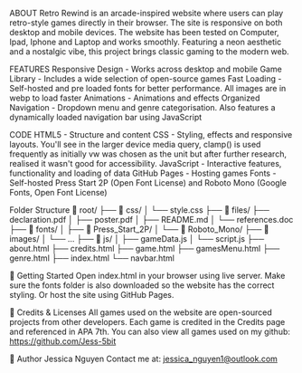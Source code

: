 ABOUT
Retro Rewind is an arcade-inspired website where users can play retro-style games directly in their browser. The site is responsive on both desktop and mobile devices. The website has been tested on Computer, Ipad, Iphone and Laptop and works smoothly. Featuring a neon aesthetic and a nostalgic vibe, this project brings classic gaming to the modern web.

FEATURES
Responsive Design - Works across desktop and mobile
Game Library - Includes a wide selection of open-source games
Fast Loading - Self-hosted and pre loaded fonts for better performance. All images are in webp to load faster
Animations - Animations and effects
Organized Navigation - Dropdown menu and genre categorisation. Also features a dynamically loaded navigation bar using JavaScript

CODE
HTML5 - Structure and content
CSS - Styling, effects and responsive layouts. You'll see in the larger device media query, clamp() is used frequently as initially vw  was chosen as the unit but after further research, realised it wasn't good for accessibility.
JavaScript - Interactive features, functionality and loading of data
GitHub Pages - Hosting games
Fonts - Self-hosted Press Start 2P (Open Font License) and Roboto Mono (Google Fonts, Open Font License)

Folder Structure
📁 root/
├── 📁 css/
│   └── style.css
├── 📁 files/
    ├── declaration.pdf
│   ├── poster.pdf
│   ├── README.md
│   └── references.doc
├── 📁 fonts/
│   ├── 📁 Press_Start_2P/
│   └── 📁 Roboto_Mono/
├── 📁 images/
│   └── ... 
├── 📁 js/
│   ├── gameData.js
│   └── script.js
├── about.html
├── credits.html
├── game.html
├── gamesMenu.html
├── genre.html
├── index.html
└── navbar.html

🚀 Getting Started
Open index.html in your browser using live server. 
Make sure the fonts folder is also downloaded so the website has the correct styling.
Or host the site using GitHub Pages.

🧾 Credits & Licenses
All games used on the website are open-sourced projects from other developers. Each game is credited in the Credits page and referenced in APA 7th.
You can also view all games used on my github: 
https://github.com/Jess-5bit

👤 Author
Jessica Nguyen
Contact me at: jessica_nguyen1@outlook.com
